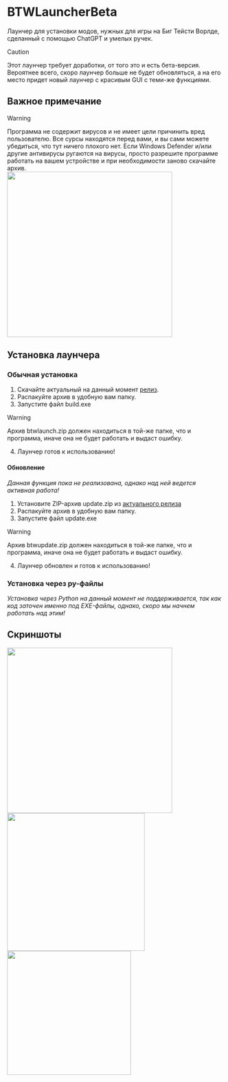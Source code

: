 # BTWLauncherBeta
Лаунчер для установки модов, нужных для игры на Биг Тейсти Ворлде, сделанный с помощью ChatGPT и умелых ручек.<br>

> [!CAUTION]
> Этот лаунчер требует доработки, от того это и есть бета-версия. Вероятнее всего, скоро лаунчер больше не будет обновляться, а на его место придет новый лаунчер с красивым GUI с теми-же функциями.

## Важное примечание
> [!WARNING]
> Программа не содержит вирусов и не имеет цели причинить вред пользователю. Все сурсы находятся перед вами, и вы сами можете убедиться, что тут ничего плохого нет. Если Windows Defender и/или другие антивирусы ругаются на вирусы, просто разрешите программе работать на вашем устройстве и при необходимости заново скачайте архив.<br>
[<img src="https://i.postimg.cc/qvJN5ZR7/2024-06-05-114709400.png" width="384"/>](https://i.postimg.cc/qvJN5ZR7/2024-06-05-114709400.png)

## Установка лаунчера
### Обычная установка
1. Скачайте актуальный на данный момент [релиз](https://github.com/necoarc126/BTWLauncherBeta/releases).
2. Распакуйте архив в удобную вам папку.
3. Запустите файл build.exe
> [!WARNING]
> Архив btwlaunch.zip должен находиться в той-же папке, что и программа, иначе она не будет работать и выдаст ошибку.
4. Лаунчер готов к использованию!
 
#### Обновление
*Данная функция пока не реализована, однако над ней ведется активная работа!*

1. Установите ZIP-архив update.zip из [актуального релиза](https://github.com/necoarc126/BTWLauncherBeta/releases)
2. Распакуйте архив в удобную вам папку.
3. Запустите файл update.exe
> [!WARNING]
> Архив btwupdate.zip должен находиться в той-же папке, что и программа, иначе она не будет работать и выдаст ошибку.
4. Лаунчер обновлен и готов к использованию!

### Установка через py-файлы
*Установка через Python на данный момент не поддерживается, так как код заточен именно под EXE-файлы, однако, скоро мы начнем работать над этим!*

## Скриншоты
[<img src="https://i.postimg.cc/VL5r3Gq9/image.png" width="384"/>](https://i.postimg.cc/VL5r3Gq9/image.png)
[<img src="https://i.postimg.cc/15xXjmzS/image.png" width="320"/>](https://i.postimg.cc/15xXjmzS/image.png)
[<img src="https://i.postimg.cc/nLMnLgLT/image.png" width="288"/>](https://i.postimg.cc/nLMnLgLT/image.png)
